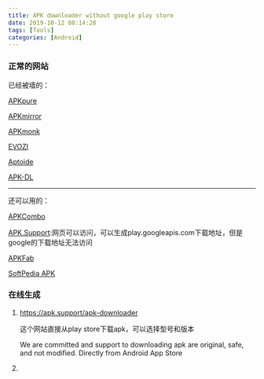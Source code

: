 ```yaml
---
title: APK downloader without google play store
date: 2019-10-12 08:14:28
tags: [Tools]
categories: [Android]
---
```


### 正常的网站

已经被墙的：

[APKpure](https://apkpure.com/)

[APKmirror](https://www.apkmirror.com/)

[APKmonk](https://www.apkmonk.com/)

[EVOZI](https://apps.evozi.com/apk-downloader/)

[Aptoide](https://en.aptoide.com/)

[APK-DL](https://apk-dl.com/)


---



还可以用的：

[APKCombo](https://apkcombo.com/en-ru/apk-downloader/)

[APK.Support](https://apk.support/apk-downloader):网页可以访问，可以生成play.googleapis.com下载地址，但是google的下载地址无法访问

[APKFab](https://apkfab.com)

[SoftPedia APK](https://mobile.softpedia.com/apk/)



### 在线生成

1. https://apk.support/apk-downloader

   这个网站直接从play store下载apk，可以选择型号和版本

   We are committed and support to downloading apk are original, safe, and not modified. Directly from Android App Store

2. 

